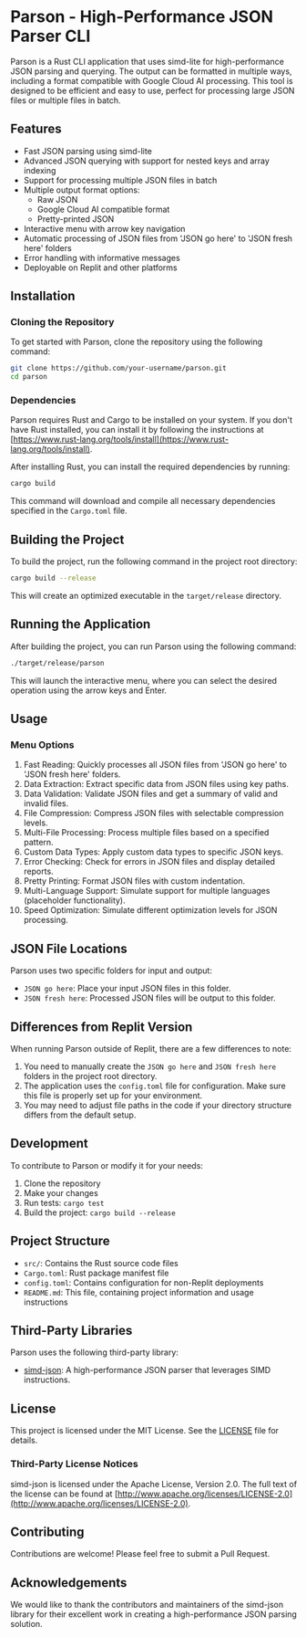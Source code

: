 # Parson - High-Performance JSON Parser CLI

Parson is a Rust CLI application that uses simd-lite for high-performance JSON parsing and querying. The output can be formatted in multiple ways, including a format compatible with Google Cloud AI processing. This tool is designed to be efficient and easy to use, perfect for processing large JSON files or multiple files in batch.

## Features

- Fast JSON parsing using simd-lite
- Advanced JSON querying with support for nested keys and array indexing
- Support for processing multiple JSON files in batch
- Multiple output format options:
  - Raw JSON
  - Google Cloud AI compatible format
  - Pretty-printed JSON
- Interactive menu with arrow key navigation
- Automatic processing of JSON files from 'JSON go here' to 'JSON fresh here' folders
- Error handling with informative messages
- Deployable on Replit and other platforms

## Installation

### Cloning the Repository

To get started with Parson, clone the repository using the following command:

```bash
git clone https://github.com/your-username/parson.git
cd parson
```

### Dependencies

Parson requires Rust and Cargo to be installed on your system. If you don't have Rust installed, you can install it by following the instructions at [https://www.rust-lang.org/tools/install](https://www.rust-lang.org/tools/install).

After installing Rust, you can install the required dependencies by running:

```bash
cargo build
```

This command will download and compile all necessary dependencies specified in the `Cargo.toml` file.

## Building the Project

To build the project, run the following command in the project root directory:

```bash
cargo build --release
```

This will create an optimized executable in the `target/release` directory.

## Running the Application

After building the project, you can run Parson using the following command:

```bash
./target/release/parson
```

This will launch the interactive menu, where you can select the desired operation using the arrow keys and Enter.

## Usage

### Menu Options

1. Fast Reading: Quickly processes all JSON files from 'JSON go here' to 'JSON fresh here' folders.
2. Data Extraction: Extract specific data from JSON files using key paths.
3. Data Validation: Validate JSON files and get a summary of valid and invalid files.
4. File Compression: Compress JSON files with selectable compression levels.
5. Multi-File Processing: Process multiple files based on a specified pattern.
6. Custom Data Types: Apply custom data types to specific JSON keys.
7. Error Checking: Check for errors in JSON files and display detailed reports.
8. Pretty Printing: Format JSON files with custom indentation.
9. Multi-Language Support: Simulate support for multiple languages (placeholder functionality).
10. Speed Optimization: Simulate different optimization levels for JSON processing.

## JSON File Locations

Parson uses two specific folders for input and output:

- `JSON go here`: Place your input JSON files in this folder.
- `JSON fresh here`: Processed JSON files will be output to this folder.

## Differences from Replit Version

When running Parson outside of Replit, there are a few differences to note:

1. You need to manually create the `JSON go here` and `JSON fresh here` folders in the project root directory.
2. The application uses the `config.toml` file for configuration. Make sure this file is properly set up for your environment.
3. You may need to adjust file paths in the code if your directory structure differs from the default setup.

## Development

To contribute to Parson or modify it for your needs:

1. Clone the repository
2. Make your changes
3. Run tests: `cargo test`
4. Build the project: `cargo build --release`

## Project Structure

- `src/`: Contains the Rust source code files
- `Cargo.toml`: Rust package manifest file
- `config.toml`: Contains configuration for non-Replit deployments
- `README.md`: This file, containing project information and usage instructions

## Third-Party Libraries

Parson uses the following third-party library:

- [simd-json](https://github.com/simd-lite/simd-json): A high-performance JSON parser that leverages SIMD instructions.

## License

This project is licensed under the MIT License. See the [LICENSE](LICENSE) file for details.

### Third-Party License Notices

simd-json is licensed under the Apache License, Version 2.0. The full text of the license can be found at [http://www.apache.org/licenses/LICENSE-2.0](http://www.apache.org/licenses/LICENSE-2.0).

## Contributing

Contributions are welcome! Please feel free to submit a Pull Request.

## Acknowledgements

We would like to thank the contributors and maintainers of the simd-json library for their excellent work in creating a high-performance JSON parsing solution.
